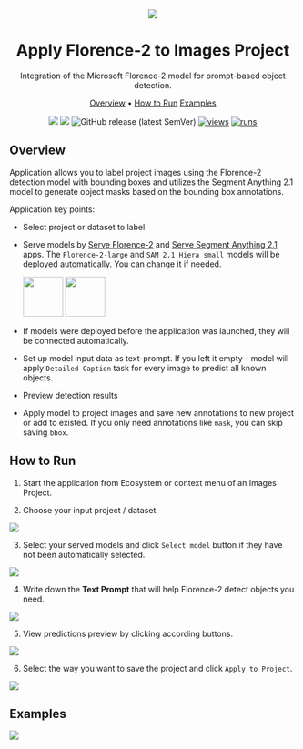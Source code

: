 <div align="center" markdown>
<img src="https://github.com/user-attachments/assets/42f08187-a610-49a9-9377-5f49853049e0" />

# Apply Florence-2 to Images Project

Integration of the Microsoft Florence-2 model for prompt-based object detection.

<p align="center">
  <a href="#Overview">Overview</a> •
  <a href="#How-to-Run">How to Run</a>
  <a href="#Examples">Examples</a>
</p>

[![](https://img.shields.io/badge/supervisely-ecosystem-brightgreen)](https://ecosystem.supervisely.com/apps/supervisely-ecosystem/apply-florence-2-to-images-project)
[![](https://img.shields.io/badge/slack-chat-green.svg?logo=slack)](https://supervisely.com/slack)
![GitHub release (latest SemVer)](https://img.shields.io/github/v/release/supervisely-ecosystem/apply-florence-2-to-images-project)
[![views](https://app.supervisely.com/img/badges/views/supervisely-ecosystem/apply-florence-2-to-images-project.png)](https://supervisely.com)
[![runs](https://app.supervisely.com/img/badges/runs/supervisely-ecosystem/apply-florence-2-to-images-project.png)](https://supervisely.com)

</div>

## Overview

Application allows you to label project images using the Florence-2 detection model with bounding boxes and utilizes the Segment Anything 2.1 model to generate object masks based on the bounding box annotations.

Application key points:

- Select project or dataset to label
- Serve models by [Serve Florence-2](https://ecosystem.supervisely.com/apps/serve-florence-2) and [Serve Segment Anything 2.1](https://ecosystem.supervisely.com/apps/serve-segment-anything-2) apps. The `Florence-2-large` and `SAM 2.1 Hiera small` models will be deployed automatically. You can change it if needed.

  <img data-key="sly-module-link" data-module-slug="supervisely-ecosystem/serve-florence-2" src="https://user-images.githubusercontent.com/placeholder" height="70px" margin-bottom="20px"/>

  <img data-key="sly-module-link" data-module-slug="supervisely-ecosystem/serve-segment-anything-2" src="https://user-images.githubusercontent.com/placeholder" height="70px" margin-bottom="20px"/>

- If models were deployed before the application was launched, they will be connected automatically.
- Set up model input data as text-prompt. If you left it empty - model will apply `Detailed Caption` task for every image to predict all known objects.
- Preview detection results
- Apply model to project images and save new annotations to new project or add to existed. If you only need annotations like `mask`, you can skip saving `bbox`.

## How to Run

1. Start the application from Ecosystem or context menu of an Images Project.

2. Choose your input project / dataset.

<img src="https://github.com/user-attachments/assets/7245ce39-5935-4cba-a1fb-a1cf1640ffbf" />

3. Select your served models and click `Select model` button if they have not been automatically selected.

<img src="https://github.com/user-attachments/assets/ed22476d-831b-415e-b7f8-6aa5cb83d713" />

4. Write down the **Text Prompt** that will help Florence-2 detect objects you need.

<img src="https://github.com/user-attachments/assets/f61070cb-5538-44d6-b00d-cbf56c01e416" />

5. View predictions preview by clicking according buttons.

<img src="https://github.com/user-attachments/assets/68f08021-7ef8-45bd-b4fe-de8e996cb1a2" />

6. Select the way you want to save the project and click `Apply to Project`.

<img src="https://github.com/user-attachments/assets/79c67c97-bf50-4707-a7d1-ce1602a10302" />

## Examples

<img src="https://github.com/user-attachments/assets/6d5d9100-df6f-4908-b524-207bc993c842" />
